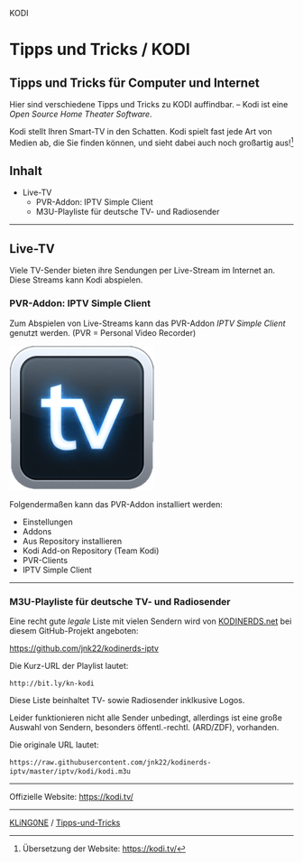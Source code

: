 KODI
# Tipps und Tricks / KODI  
Tipps und Tricks für Computer und Internet
---

Hier sind verschiedene Tipps und Tricks zu KODI auffindbar. – Kodi ist eine *Open Source Home Theater Software*.

Kodi stellt Ihren Smart-TV in den Schatten. Kodi spielt fast jede Art von Medien ab, die Sie finden können, und sieht dabei auch noch großartig aus![^1]

[^1]: Übersetzung der Website: https://kodi.tv/

## Inhalt

* Live-TV
  * PVR-Addon: IPTV Simple Client
  * M3U-Playliste für deutsche TV- und Radiosender

---

## Live-TV

Viele TV-Sender bieten ihre Sendungen per Live-Stream im Internet an. Diese Streams kann Kodi abspielen.

### PVR-Addon: IPTV Simple Client

Zum Abspielen von Live-Streams kann das PVR-Addon *IPTV Simple Client* genutzt werden. (PVR = Personal Video Recorder)

![Logo: IPTV Simple Client](img/IPTV-Simple-Client-Logo.png)

Folgendermaßen kann das PVR-Addon installiert werden:

* Einstellungen
* Addons
* Aus Repository installieren
* Kodi Add-on Repository (Team Kodi)
* PVR-Clients
* IPTV Simple Client

---

### M3U-Playliste für deutsche TV- und Radiosender

Eine recht gute *legale* Liste mit vielen Sendern wird von [KODINERDS.net](https://www.kodinerds.net/) bei diesem GitHub-Projekt angeboten:

https://github.com/jnk22/kodinerds-iptv

Die Kurz-URL der Playlist lautet:

```
http://bit.ly/kn-kodi
```

Diese Liste beinhaltet TV- sowie Radiosender inklkusive Logos.

Leider funktionieren nicht alle Sender unbedingt, allerdings ist eine große Auswahl von Sendern, besonders öffentl.-rechtl. (ARD/ZDF), vorhanden.

Die originale URL lautet:

```
https://raw.githubusercontent.com/jnk22/kodinerds-iptv/master/iptv/kodi/kodi.m3u
```

---

Offizielle Website: https://kodi.tv/

---

[KLiNG0NE](https://github.com/KLiNG0NE/) / [Tipps-und-Tricks](https://github.com/KLiNG0NE/Tipps-und-Tricks)
